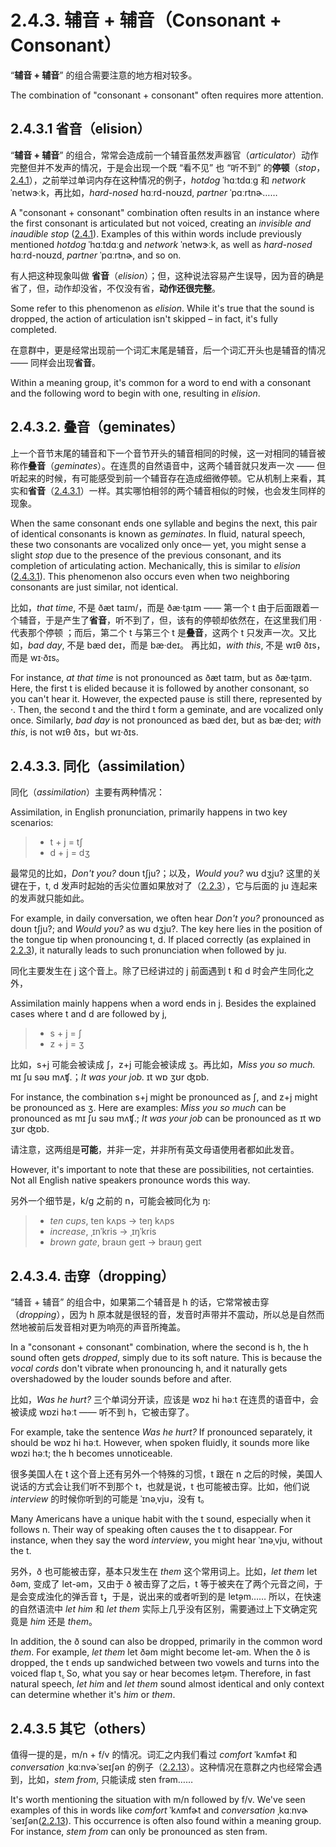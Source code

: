 # 2.4.3. 辅音 + 辅音（Consonant + Consonant）

“**辅音 + 辅音**” 的组合需要注意的地方相对较多。

The combination of "consonant + consonant" often requires more attention.

## 2.4.3.1 省音（elision）

“**辅音 + 辅音**” 的组合，常常会造成前一个辅音虽然发声器官（*articulator*）动作完整但并不发声的情况，于是会出现一个既 “看不见” 也 “听不到” 的**停顿**（*stop*，[2.4.1](2.4.1-stop)），之前举过单词内存在这种情况的例子，*hotdog* <span class="pho alt">ˈhɑːtdɑːɡ</span><span class="speak-word-inline" data-audio-us-male="/audios/us/hotdog-us-male.mp3" data-audio-us-female="/audios/us/hotdog-us-female.mp3"></span> 和 *network* <span class="pho alt">ˈnetwɝːk</span><span class="speak-word-inline" data-audio-us-male="/audios/us/network-us-male.mp3" data-audio-us-female="/audios/us/network-us-female.mp3"></span>，再比如，*hard-nosed* <span class="pho alt">hɑːrd-noʊzd</span><span class="speak-word-inline" data-audio-us-male="/audios/us/hard-nosed-us-male.mp3" data-audio-us-female="/audios/us/hard-nosed-us-female.mp3"></span>, *partner* <span class="pho alt">ˈpɑːrtnɚ</span><span class="speak-word-inline" data-audio-us-male="/audios/us/partner-us-male.mp3" data-audio-us-female="/audios/us/partner-us-female.mp3"></span>……

A "consonant + consonant" combination often results in an instance where the first consonant is articulated but not voiced, creating an *invisible and inaudible stop* ([2.4.1](2.4.1-stop)). Examples of this within words include previously mentioned *hotdog* <span class="pho alt">ˈhɑːtdɑːɡ</span><span class="speak-word-inline" data-audio-us-male="/audios/us/hotdog-us-male.mp3" data-audio-us-female="/audios/us/hotdog-us-female.mp3"></span> and *network* <span class="pho alt">ˈnetwɝːk</span><span class="speak-word-inline" data-audio-us-male="/audios/us/network-us-male.mp3" data-audio-us-female="/audios/us/network-us-female.mp3"></span>, as well as *hard-nosed* <span class="pho alt">hɑːrd-noʊzd</span><span class="speak-word-inline" data-audio-us-male="/audios/us/hard-nosed-us-male.mp3" data-audio-us-female="/audios/us/hard-nosed-us-female.mp3"></span>, *partner* <span class="pho alt">ˈpɑːrtnɚ</span><span class="speak-word-inline" data-audio-us-male="/audios/us/partner-us-male.mp3" data-audio-us-female="/audios/us/partner-us-female.mp3"></span>, and so on.

有人把这种现象叫做 **省音**（*elision*）；但，这种说法容易产生误导，因为音的确是省了，但，动作却没省，不仅没有省，**动作还很完整**。

Some refer to this phenomenon as *elision*. While it's true that the sound is dropped, the action of articulation isn't skipped – in fact, it's fully completed.

在意群中，更是经常出现前一个词汇末尾是辅音，后一个词汇开头也是辅音的情况 —— 同样会出现**省音**。

Within a meaning group, it's common for a word to end with a consonant and the following word to begin with one, resulting in *elision*.

## 2.4.3.2. 叠音（geminates）

上一个音节末尾的辅音和下一个音节开头的辅音相同的时候，这一对相同的辅音被称作**叠音**（*geminates*）。在连贯的自然语音中，这两个辅音就只发声一次 —— 但听起来的时候，有可能感受到前一个辅音存在造成细微停顿。它从机制上来看，其实和**省音**（[2.4.3.1](2.4.3-cc#_2-4-3-1-省音-elision)）一样。其实哪怕相邻的两个辅音相似的时候，也会发生同样的现象。

When the same consonant ends one syllable and begins the next, this pair of identical consonants is known as *geminates*. In fluid, natural speech, these two consonants are vocalized only once— yet, you might sense a slight *stop* due to the presence of the previous consonant, and its completion of articulating action. Mechanically, this is similar to *elision* ([2.4.3.1](2.4.3-cc#_2-4-3-1-省音-elision)). This phenomenon also occurs even when two neighboring consonants are just similar, not identical.

比如，*that time*, 不是 <span class="pho">ðæt taɪm/</span>，而是 <span class="pho alt">ðæ·t̬aɪm</span><span class="speak-word-inline" data-audio-us-male="/audios/us/at-that-time-us-male.mp3" data-audio-us-female="/audios/us/at-that-time-us-female.mp3"></span> —— 第一个 <span class="pho">t</span> 由于后面跟着一个辅音，于是产生了**省音**，听不到了，但，该有的停顿却依然在，在这里我们用 <span class="pho">·</span> 代表那个停顿 ；而后，第二个 <span class="pho">t</span> 与第三个 <span class="pho">t</span> 是**叠音**，这两个 <span class="pho">t</span> 只发声一次。又比如，*bad day*, 不是 <span class="pho alt">bæd deɪ</span>，而是 <span class="pho alt">bæ·deɪ</span><span class="speak-word-inline" data-audio-us-male="/audios/us/a-bad-day-us-male.mp3" data-audio-us-female="/audios/us/a-bad-day-us-female.mp3"></span>。 再比如，*with this*, 不是 <span class="pho alt">wɪθ ðɪs</span>，而是 <span class="pho alt">wɪ·ðɪs</span><span class="speak-word-inline" data-audio-us-male="/audios/us/with-this-us-male.mp3" data-audio-us-female="/audios/us/with-this-us-female.mp3"></span>。

For instance, *at that time* is not pronounced as <span class="pho alt">ðæt taɪm</span>, but as <span class="pho alt">ðæ·t̬aɪm</span><span class="speak-word-inline" data-audio-us-male="/audios/us/at-that-time-us-male.mp3" data-audio-us-female="/audios/us/at-that-time-us-female.mp3"></span>. Here, the first <span class="pho">t</span> is elided because it is followed by another consonant, so you can't hear it. However, the expected pause is still there, represented by <span class="pho">·</span>. Then, the second <span class="pho">t</span> and the third <span class="pho">t</span> form a geminate, and are vocalized only once. Similarly, *bad day* is not pronounced as <span class="pho alt">bæd deɪ</span>, but as <span class="pho alt">bæ·deɪ</span><span class="speak-word-inline" data-audio-us-male="/audios/us/a-bad-day-us-male.mp3" data-audio-us-female="/audios/us/a-bad-day-us-female.mp3"></span>; *with this*, is not <span class="pho alt">wɪθ ðɪs</span>，but <span class="pho alt">wɪ·ðɪs</span><span class="speak-word-inline" data-audio-us-male="/audios/us/with-this-us-male.mp3" data-audio-us-female="/audios/us/with-this-us-female.mp3"></span>.

## 2.4.3.3. 同化（assimilation）

同化（*assimilation*）主要有两种情况：

Assimilation, in English pronunciation, primarily happens in two key scenarios:

> * <span class="pho">t</span> + <span class="pho">j</span> = <span class="pho">tʃ</span>
> * <span class="pho">d</span> + <span class="pho">j</span> = <span class="pho">dʒ</span>

最常见的比如，*Don't you?* <span class="pho alt">doʊn tʃju?</span><span class="speak-word-inline" data-audio-us-male="/audios/us/Dont-you-us-male.mp3" data-audio-us-female="/audios/us/Dont-you-us-female.mp3"></span>；以及，*Would you?* <span class="pho alt">wʊ dʒju?</span><span class="speak-word-inline" data-audio-us-male="/audios/us/Would-you-us-male.mp3" data-audio-us-female="/audios/us/Would-you-us-female.mp3"></span> 这里的关键在于，<span class="pho">t, d</span> 发声时起始的舌尖位置如果放对了（[2.2.3](2.2.3-td)），它与后面的 <span class="pho alt">ju</span> 连起来的发声就只能如此。

For example, in daily conversation, we often hear *Don't you?* pronounced as <span class="pho alt">doʊn tʃju?</span><span class="speak-word-inline" data-audio-us-male="/audios/us/Dont-you-us-male.mp3" data-audio-us-female="/audios/us/Dont-you-us-female.mp3"></span>; and *Would you?* as <span class="pho alt">wʊ dʒju?</span><span class="speak-word-inline" data-audio-us-male="/audios/us/Would-you-us-male.mp3" data-audio-us-female="/audios/us/Would-you-us-female.mp3"></span>. The key here lies in the position of the tongue tip when pronouncing <span class="pho">t, d</span>. If placed correctly (as explained in [2.2.3](2.2.3-td)), it naturally leads to such pronunciation when followed by <span class="pho alt">ju</span>.

同化主要发生在 <span class="pho">j</span> 这个音上。除了已经讲过的 <span class="pho">j</span> 前面遇到 <span class="pho">t</span> 和 <span class="pho">d</span> 时会产生同化之外，

Assimilation mainly happens when a word ends in <span class="pho">j</span>. Besides the explained cases where <span class="pho">t</span> and <span class="pho">d</span> are followed by <span class="pho">j</span>,

> * <span class="pho">s</span> + <span class="pho">j</span> = <span class="pho">ʃ</span>
> * <span class="pho">z</span> + <span class="pho">j</span> = <span class="pho">ʒ</span>

比如，<span class="pho">s+j</span> 可能会被读成 <span class="pho">ʃ</span>，<span class="pho">z+j</span> 可能会被读成 <span class="pho">ʒ</span>。再比如，*Miss you so much.* <span class="pho alt">mɪ ʃu səʊ mʌʧ.</span><span class="speak-word-inline" data-audio-us-male="/audios/us/Miss-you-so-much-us-male.mp3" data-audio-us-female="/audios/us/Miss-you-so-much-us-female.mp3"></span>；*It was your job.* <span class="pho alt">ɪt wɒ ʒʊr ʤɒb.</span><span class="speak-word-inline" data-audio-us-male="/audios/us/It-was-your-job-us-male.mp3" data-audio-us-female="/audios/us/It-was-your-job-us-female.mp3"></span>

For instance, the combination <span class="pho">s+j</span> might be pronounced as <span class="pho">ʃ</span>, and <span class="pho">z+j</span> might be pronounced as <span class="pho">ʒ</span>. Here are examples: *Miss you so much* can be pronounced as <span class="pho alt">mɪ ʃu səʊ mʌʧ.</span><span class="speak-word-inline" data-audio-us-male="/audios/us/Miss-you-so-much-us-male.mp3" data-audio-us-female="/audios/us/Miss-you-so-much-us-female.mp3"></span>; *It was your job* can be pronounced as <span class="pho alt">ɪt wɒ ʒʊr ʤɒb.</span><span class="speak-word-inline" data-audio-us-male="/audios/us/It-was-your-job-us-male.mp3" data-audio-us-female="/audios/us/It-was-your-job-us-female.mp3"></span>

请注意，这两组是**可能**，并非一定，并非所有英文母语使用者都如此发音。

However, it's important to note that these are possibilities, not certainties. Not all English native speakers pronounce words this way.

另外一个细节是，<span class="pho">k/g</span> 之前的 <span class="pho">n</span>，可能会被同化为 <span class="pho">ŋ</span>:

> * *ten cups*, <span class="pho alt">ten kʌps</span> → <span class="pho alt">teŋ kʌps</span><span class="speak-word-inline" data-audio-us-male="/audios/us/ten-cups-us-male.mp3" data-audio-us-female="/audios/us/ten-cups-us-female.mp3"></span>
> * *increase*, <span class="pho alt">ˌɪnˈkris</span> → <span class="pho alt">ˌɪŋˈkris</span><span class="speak-word-inline" data-audio-us-male="/audios/us/increase-us-male.mp3" data-audio-us-female="/audios/us/increase-us-female.mp3"></span>
> * *brown gate*, <span class="pho alt">braʊn geɪt</span> → <span class="pho alt">braʊŋ geɪt</span><span class="speak-word-inline" data-audio-us-male="/audios/us/brown-gate-us-male.mp3" data-audio-us-female="/audios/us/brown-gate-us-female.mp3"></span>

## 2.4.3.4. 击穿（dropping）

“辅音 + 辅音” 的组合中，如果第二个辅音是 <span class="pho">h</span> 的话，它常常被击穿（*dropping*），因为 <span class="pho">h</span> 原本就是很轻的音，发音时声带并不震动，所以总是自然而然地被前后发音相对更为响亮的声音所掩盖。

In a "consonant + consonant" combination, where the second is <span class="pho">h</span>, the <span class="pho">h</span> sound often gets *dropped*, simply due to its soft nature. This is because the *vocal cords* don't vibrate when pronouncing <span class="pho">h</span>, and it naturally gets overshadowed by the louder sounds before and after.

比如，*Was he hurt?* 三个单词分开读，应该是 <span class="pho alt">wɒz hi həːt</span> 在连贯的语音中，会被读成 <span class="pho alt">wɒzi həːt</span><span class="speak-word-inline" data-audio-us-male="/audios/us/Was-he-hurt-us-male.mp3" data-audio-us-female="/audios/us/Was-he-hurt-us-female.mp3"></span> —— 听不到 <span class="pho">h</span>，它被击穿了。

For example, take the sentence *Was he hurt?* If pronounced separately, it should be <span class="pho alt">wɒz hi həːt</span><span class="speak-word-inline" data-audio-us-male="/audios/us/Was-he-hurt-us-male.mp3" data-audio-us-female="/audios/us/Was-he-hurt-us-female.mp3"></span>. However, when spoken fluidly, it sounds more like <span class="pho alt">wɒzi həːt</span>; the <span class="pho">h</span> becomes unnoticeable.

很多美国人在 <span class="pho">t</span> 这个音上还有另外一个特殊的习惯，<span class="pho">t</span> 跟在 <span class="pho">n</span> 之后的时候，美国人说话的方式会让我们听不到那个 <span class="pho">t</span>，也就是说，<span class="pho">t</span> 也可能被击穿。比如，他们说 *interview* 的时候你听到的可能是 <span class="pho alt">ˈɪnəˌvju</span><span class="speak-word-inline" data-audio-us-male="/audios/us/interview-us-male.mp3" data-audio-us-female="/audios/us/interview-us-female.mp3"></span>，没有 <span class="pho">t</span>。

Many Americans have a unique habit with the <span class="pho">t</span> sound, especially when it follows <span class="pho">n</span>. Their way of speaking often causes the <span class="pho">t</span> to disappear. For instance, when they say the word *interview*, you might hear <span class="pho alt">ˈɪnəˌvju</span><span class="speak-word-inline" data-audio-us-male="/audios/us/interview-us-male.mp3" data-audio-us-female="/audios/us/interview-us-female.mp3"></span>, without the <span class="pho">t</span>.

另外，<span class="pho">ð</span> 也可能被击穿，基本只发生在 *them* 这个常用词上。比如，*let them* <span class="pho alt">let ðəm</span>, 变成了 <span class="pho alt">let-əm</span>，又由于 <span class="pho">ð</span> 被击穿了之后，<span class="pho">t</span> 等于被夹在了两个元音之间，于是会变成浊化的弹舌音 <span class="pho">t̬</span>，于是，说出来的或者听到的是 <span class="pho alt">let̬əm</span>…… 所以，在快速的自然语流中 *let him* 和 *let them* 实际上几乎没有区别，需要通过上下文确定究竟是 *him* 还是 *them*。

In addition, the <span class="pho">ð</span> sound can also be dropped, primarily in the common word *them*. For example, *let them* <span class="pho alt">let ðəm</span> might become <span class="pho alt">let-əm</span>. When the <span class="pho">ð</span> is dropped, the <span class="pho">t</span> ends up sandwiched between two vowels and turns into the voiced flap <span class="pho">t̬</span>. So, what you say or hear becomes <span class="pho alt">let̬əm</span>. Therefore, in fast natural speech, *let him* and *let them* sound almost identical and only context can determine whether it's *him* or *them*.

## 2.4.3.5 其它（others）

值得一提的是，<span class="pho">m/n</span> + <span class="pho">f/v</span> 的情况。词汇之内我们看过 *comfort* <span class="pho alt">ˈkʌmfɚt</span><span class="speak-word-inline" data-audio-us-male="/audios/us/comfort-us-male.mp3" data-audio-us-female="/audios/us/comfort-us-female.mp3"></span> 和 *conversation* <span class="pho alt">ˌkɑːnvɚˈseɪʃən</span><span class="speak-word-inline" data-audio-us-male="/audios/us/conversation-us-male.mp3" data-audio-us-female="/audios/us/conversation-us-female.mp3"></span> 的例子（[2.2.13](2.2.13-mnŋ)）。这种情况在意群之内也经常会遇到，比如，*stem from*, 只能读成 <span class="pho alt">sten frəm</span><span class="speak-word-inline" data-audio-us-male="/audios/us/stem-from-us-male.mp3" data-audio-us-female="/audios/us/stem-from-us-female.mp3"></span>……

It's worth mentioning the situation with <span class="pho">m/n</span> followed by <span class="pho">f/v</span>. We've seen examples of this in words like *comfort* <span class="pho alt">ˈkʌmfɚt</span><span class="speak-word-inline" data-audio-us-male="/audios/us/comfort-us-male.mp3" data-audio-us-female="/audios/us/comfort-us-female.mp3"></span> and *conversation* <span class="pho alt">ˌkɑːnvɚˈseɪʃən</span><span class="speak-word-inline" data-audio-us-male="/audios/us/conversation-us-male.mp3" data-audio-us-female="/audios/us/conversation-us-female.mp3"></span>([2.2.13](2.2.13-mnŋ)). This occurrence is often also found within a meaning group. For instance, *stem from* can only be pronounced as <span class="pho alt">sten frəm</span><span class="speak-word-inline" data-audio-us-male="/audios/us/stem-from-us-male.mp3" data-audio-us-female="/audios/us/stem-from-us-female.mp3"></span>.

